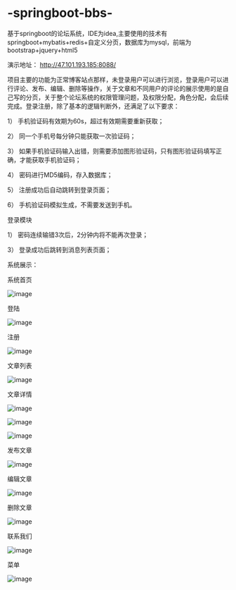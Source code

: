 # -springboot-bbs-
基于springboot的论坛系统，IDE为idea,主要使用的技术有springboot+mybatis+redis+自定义分页，数据库为mysql，前端为bootstrap+jquery+html5

演示地址：
http://47.101.193.185:8088/

项目主要的功能为正常博客站点那样，未登录用户可以进行浏览，登录用户可以进行评论、发布、编辑、删除等操作，关于文章和不同用户的评论的展示使用的是自己写的分页，关于整个论坛系统的权限管理问题，及权限分配，角色分配，会后续完成。登录注册，除了基本的逻辑判断外，还满足了以下要求：

1）	手机验证码有效期为60s，超过有效期需要重新获取；

2）	同一个手机号每分钟只能获取一次验证码；

3）	如果手机验证码输入出错，则需要添加图形验证码，只有图形验证码填写正确，才能获取手机验证码；

4）	密码进行MD5编码，存入数据库；

5）	注册成功后自动跳转到登录页面；

6）	手机验证码模拟生成，不需要发送到手机。


登录模块

1）	密码连续输错3次后，2分钟内将不能再次登录；

3）	登录成功后跳转到消息列表页面；

系统展示：

系统首页

![image](https://github.com/yonyong/springboot-bbs/blob/master/image/index.jpg)

登陆

![image](https://github.com/yonyong/springboot-bbs/blob/master/image/login.jpg)

注册

![image](https://github.com/yonyong/springboot-bbs/blob/master/image/zhuce.jpg)

文章列表

![image](https://github.com/yonyong/springboot-bbs/blob/master/image/toarticle.jpg)

文章详情

![image](https://github.com/yonyong/springboot-bbs/blob/master/image/articleDetail1.jpg)

![image](https://github.com/yonyong/springboot-bbs/blob/master/image/articleDetail2.jpg)

![image](https://github.com/yonyong/springboot-bbs/blob/master/image/articleDetail3.jpg)

发布文章

![image](https://github.com/yonyong/springboot-bbs/blob/master/image/fabu.jpg)

编辑文章

![image](https://github.com/yonyong/springboot-bbs/blob/master/image/bianji.jpg)

删除文章

![image](https://github.com/yonyong/springboot-bbs/blob/master/image/shanchu.jpg)

联系我们

![image](https://github.com/yonyong/springboot-bbs/blob/master/image/contact.jpg)

菜单

![image](https://github.com/yonyong/springboot-bbs/blob/master/image/menu.jpg)
